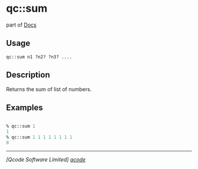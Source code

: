 qc::sum
=======

part of [Docs](.)

Usage
-----
`
        qc::sum n1 ?n2? ?n3? ....
    `

Description
-----------
Returns the sum of list of numbers.

Examples
--------
```tcl

% qc::sum 1
1
% qc::sum 1 1 1 1 1 1 1 1 
8
```

----------------------------------
*[Qcode Software Limited] [qcode]*

[qcode]: http://www.qcode.co.uk "Qcode Software"